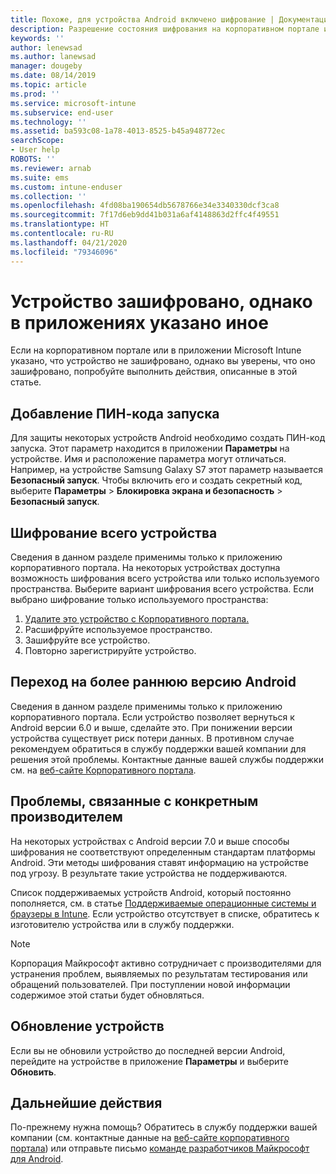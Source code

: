 ```yaml
---
title: Похоже, для устройства Android включено шифрование | Документация Майкрософт
description: Разрешение состояния шифрования на корпоративном портале и в приложении Microsoft Intune
keywords: ''
author: lenewsad
ms.author: lanewsad
manager: dougeby
ms.date: 08/14/2019
ms.topic: article
ms.prod: ''
ms.service: microsoft-intune
ms.subservice: end-user
ms.technology: ''
ms.assetid: ba593c08-1a78-4013-8525-b45a948772ec
searchScope:
- User help
ROBOTS: ''
ms.reviewer: arnab
ms.suite: ems
ms.custom: intune-enduser
ms.collection: ''
ms.openlocfilehash: 4fd08ba190654db5678766e34e3340330dcf3ca8
ms.sourcegitcommit: 7f17d6eb9dd41b031a6af4148863d2ffc4f49551
ms.translationtype: HT
ms.contentlocale: ru-RU
ms.lasthandoff: 04/21/2020
ms.locfileid: "79346096"
---
```

# <a name="device-encrypted-but-apps-say-otherwise"></a>Устройство зашифровано, однако в приложениях указано иное

Если на корпоративном портале или в приложении Microsoft Intune указано, что устройство не зашифровано, однако вы уверены, что оно зашифровано, попробуйте выполнить действия, описанные в этой статье.  

## <a name="add-a-startup-pin"></a>Добавление ПИН-кода запуска

Для защиты некоторых устройств Android необходимо создать ПИН-код запуска. Этот параметр находится в приложении **Параметры** на устройстве. Имя и расположение параметра могут отличаться. Например, на устройстве Samsung Galaxy S7 этот параметр называется **Безопасный запуск**. Чтобы включить его и создать секретный код, выберите **Параметры** > **Блокировка экрана и безопасность** > **Безопасный запуск**.  

## <a name="encrypt-the-entire-device"></a>Шифрование всего устройства

Сведения в данном разделе применимы только к приложению корпоративного портала. На некоторых устройствах доступна возможность шифрования всего устройства или только используемого пространства. Выберите вариант шифрования всего устройства. Если выбрано шифрование только используемого пространства:

1. [Удалите это устройство с Корпоративного портала.](unenroll-your-device-from-intune-android.md)
2. Расшифруйте используемое пространство.  
3. Зашифруйте все устройство.  
4. Повторно зарегистрируйте устройство.  

## <a name="downgrade-your-version-of-android"></a>Переход на более раннюю версию Android

Сведения в данном разделе применимы только к приложению корпоративного портала. Если устройство позволяет вернуться к Android версии 6.0 и выше, сделайте это. При понижении версии устройства существует риск потери данных. В противном случае рекомендуем обратиться в службу поддержки вашей компании для решения этой проблемы. Контактные данные вашей службы поддержки см. на [веб-сайте Корпоративного портала](https://go.microsoft.com/fwlink/?linkid=2010980).  

## <a name="specific-manufacturer-issues"></a>Проблемы, связанные с конкретным производителем

На некоторых устройствах с Android версии 7.0 и выше способы шифрования не соответствуют определенным стандартам платформы Android. Эти методы шифрования ставят информацию на устройстве под угрозу. В результате такие устройства не поддерживаются.

Список поддерживаемых устройств Android, который постоянно пополняется, см. в статье [Поддерживаемые операционные системы и браузеры в Intune](https://docs.microsoft.com/intune/fundamentals/supported-devices-browsers#supported-samsung-knox-standard-devices). Если устройство отсутствует в списке, обратитесь к изготовителю устройства или в службу поддержки.

> [!Note]
> Корпорация Майкрософт активно сотрудничает с производителями для устранения проблем, выявляемых по результатам тестирования или обращений пользователей. При поступлении новой информации содержимое этой статьи будет обновляться.

## <a name="update-devices"></a>Обновление устройств

Если вы не обновили устройство до последней версии Android, перейдите на устройстве в приложение **Параметры** и выберите **Обновить**.  

## <a name="next-steps"></a>Дальнейшие действия

По-прежнему нужна помощь? Обратитесь в службу поддержки вашей компании (см. контактные данные на [веб-сайте корпоративного портала](https://go.microsoft.com/fwlink/?linkid=2010980)) или отправьте письмо <a href="mailto:wintunedroidfbk@microsoft.com?subject=I'm having trouble with enrolling my Android device&body=Describe the issue you're experiencing here.">команде разработчиков Майкрософт для Android</a>.  
